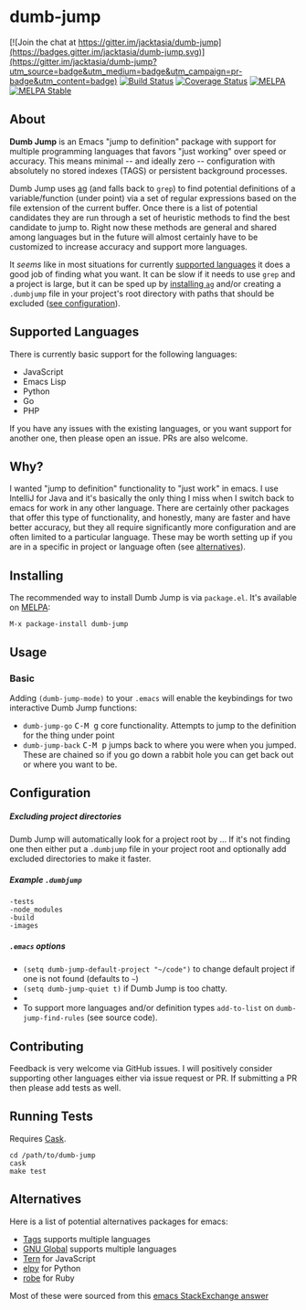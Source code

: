 # dumb-jump

[![Join the chat at https://gitter.im/jacktasia/dumb-jump](https://badges.gitter.im/jacktasia/dumb-jump.svg)](https://gitter.im/jacktasia/dumb-jump?utm_source=badge&utm_medium=badge&utm_campaign=pr-badge&utm_content=badge) [![Build Status](https://travis-ci.org/jacktasia/dumb-jump.svg)](https://travis-ci.org/jacktasia/dumb-jump) [![Coverage Status](https://coveralls.io/repos/jacktasia/dumb-jump/badge.svg?branch=master&service=github)](https://coveralls.io/github/jacktasia/dumb-jump?branch=master) [![MELPA](http://melpa.org/packages/dumb-jump-badge.svg)](http://melpa.org/#/dumb-jump) [![MELPA Stable](https://stable.melpa.org/packages/dumb-jump-badge.svg)](https://stable.melpa.org/#/dumb-jump)

## About
**Dumb Jump** is an Emacs "jump to definition" package with support for multiple programming languages that favors "just working" over speed or accuracy. This means minimal -- and ideally zero -- configuration with absolutely no stored indexes (TAGS) or persistent background processes.

Dumb Jump uses [ag](https://github.com/ggreer/the_silver_searcher) (and falls back to `grep`) to find potential definitions of a variable/function (under point) via a set of regular expressions based on the file extension of the current buffer. Once there is a list of potential candidates they are run through a set of heuristic methods to find the best candidate to jump to. Right now these methods are general and shared among languages but in the future will almost certainly have to be customized to increase accuracy and support more languages.

It *seems* like in most situations for currently [supported languages](#supported-languages) it does a good job of finding what you want. It can be slow if it needs to use `grep` and a project is large, but it can be sped up by [installing `ag`](https://github.com/ggreer/the_silver_searcher#installing) and/or creating a `.dumbjump` file in your project's root directory with paths that should be excluded ([see configuration](#configuration)).

## Supported Languages

There is currently basic support for the following languages:

* JavaScript
* Emacs Lisp
* Python
* Go
* PHP

If you have any issues with the existing languages, or you want support for another one, then please open an issue. PRs are also welcome.

## Why?

I wanted "jump to definition" functionality to "just work" in emacs. I use IntelliJ for Java and it's basically the only thing I miss when I switch back to emacs for work in any other language. There are certainly other packages that offer this type of functionality, and honestly, many are faster and have better accuracy, but they all require significantly more configuration and are often limited to a particular language. These may be worth setting up if you are in a specific in project or language often (see [alternatives](#alternatives)).

## Installing

The recommended way to install Dumb Jump is via `package.el`. It's available on [MELPA](http://melpa.org/#/dumb-jump):

    M-x package-install dumb-jump

## Usage

### Basic

Adding `(dumb-jump-mode)` to your `.emacs` will enable the keybindings for two interactive Dumb Jump functions:

* `dumb-jump-go` <kbd>C-M g</kbd> core functionality. Attempts to jump to the definition for the thing under point
* `dumb-jump-back` <kbd>C-M p</kbd> jumps back to where you were when you jumped. These are chained so if you go down a rabbit hole you can get back out or where you want to be.

## Configuration

##### Excluding project directories

Dumb Jump will automatically look for a project root by ... If it's not finding one then either put a `.dumbjump` file in your project root and optionally add excluded directories to make it faster.

##### Example `.dumbjump`

    -tests
    -node_modules
    -build
    -images

##### `.emacs` options

* `(setq dumb-jump-default-project "~/code")` to change default project if one is not found (defaults to `~`)
* `(setq dumb-jump-quiet t)` if Dumb Jump is too chatty.
*
* To support more languages and/or definition types `add-to-list` on `dumb-jump-find-rules` (see source code).

## Contributing

Feedback is very welcome via GitHub issues. I will positively consider supporting other languages either via issue request or PR. If submitting a PR then please add tests as well.

## Running Tests
Requires [Cask](https://github.com/cask/cask).

    cd /path/to/dumb-jump
    cask
    make test

## Alternatives

Here is a list of potential alternatives packages for emacs:

* [Tags](http://www.gnu.org/software/emacs/manual/html_node/emacs/Tags.html) supports multiple languages
* [GNU Global](http://www.gnu.org/software/global/) supports multiple languages
* [Tern](http://ternjs.net/) for JavaScript
* [elpy](https://github.com/jorgenschaefer/elpy) for Python
* [robe](https://github.com/dgutov/robe) for Ruby

Most of these were sourced from this [emacs StackExchange answer](http://emacs.stackexchange.com/questions/10125/can-emacs-support-go-to-declaration-of-function-in-an-entire-project)